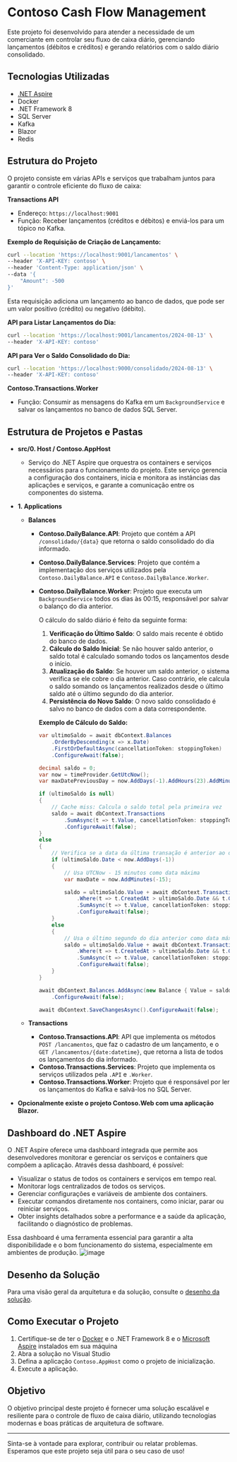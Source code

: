 # Contoso Cash Flow Management

Este projeto foi desenvolvido para atender a necessidade de um comerciante em controlar seu fluxo de caixa diário, gerenciando lançamentos (débitos e créditos) e gerando relatórios com o saldo diário consolidado.

## Tecnologias Utilizadas

- [.NET Aspire](https://learn.microsoft.com/en-us/dotnet/aspire/)
- Docker
- .NET Framework 8
- SQL Server
- Kafka
- Blazor
- Redis

## Estrutura do Projeto

O projeto consiste em várias APIs e serviços que trabalham juntos para garantir o controle eficiente do fluxo de caixa:

**Transactions API**
- Endereço: `https://localhost:9001`
- Função: Receber lançamentos (créditos e débitos) e enviá-los para um tópico no Kafka.

**Exemplo de Requisição de Criação de Lançamento:**
```bash
curl --location 'https://localhost:9001/lancamentos' \
--header 'X-API-KEY: contoso' \
--header 'Content-Type: application/json' \
--data '{
    "Amount": -500
}'
```
Esta requisição adiciona um lançamento ao banco de dados, que pode ser um valor positivo (crédito) ou negativo (débito).

**API para Listar Lançamentos do Dia:**
```bash
curl --location 'https://localhost:9001/lancamentos/2024-08-13' \
--header 'X-API-KEY: contoso'
```

**API para Ver o Saldo Consolidado do Dia:**
```bash
curl --location 'https://localhost:9000/consolidado/2024-08-13' \
--header 'X-API-KEY: contoso'
```

**Contoso.Transactions.Worker**
- Função: Consumir as mensagens do Kafka em um `BackgroundService` e salvar os lançamentos no banco de dados SQL Server.

## Estrutura de Projetos e Pastas

- **src/0. Host / Contoso.AppHost**
  - Serviço do .NET Aspire que orquestra os containers e serviços necessários para o funcionamento do projeto. Este serviço gerencia a configuração dos containers, inicia e monitora as instâncias das aplicações e serviços, e garante a comunicação entre os componentes do sistema.

- **1. Applications**
  
  - **Balances**
    - **Contoso.DailyBalance.API**: Projeto que contém a API `/consolidado/{data}` que retorna o saldo consolidado do dia informado.
    - **Contoso.DailyBalance.Services**: Projeto que contém a implementação dos serviços utilizados pela `Contoso.DailyBalance.API` e `Contoso.DailyBalance.Worker`.
    - **Contoso.DailyBalance.Worker**: Projeto que executa um `BackgroundService` todos os dias às 00:15, responsável por salvar o balanço do dia anterior.

      O cálculo do saldo diário é feito da seguinte forma:

      1. **Verificação do Último Saldo**: O saldo mais recente é obtido do banco de dados.
      2. **Cálculo do Saldo Inicial**: Se não houver saldo anterior, o saldo total é calculado somando todos os lançamentos desde o início.
      3. **Atualização do Saldo**: Se houver um saldo anterior, o sistema verifica se ele cobre o dia anterior. Caso contrário, ele calcula o saldo somando os lançamentos realizados desde o último saldo até o último segundo do dia anterior.
      4. **Persistência do Novo Saldo**: O novo saldo consolidado é salvo no banco de dados com a data correspondente.

      **Exemplo de Cálculo do Saldo:**
      ```csharp
      var ultimoSaldo = await dbContext.Balances
          .OrderByDescending(x => x.Date)
          .FirstOrDefaultAsync(cancellationToken: stoppingToken)
          .ConfigureAwait(false);

      decimal saldo = 0;
      var now = timeProvider.GetUtcNow();
      var maxDatePreviousDay = now.AddDays(-1).AddHours(23).AddMinutes(59).AddSeconds(59);

      if (ultimoSaldo is null)
      {
          // Cache miss: Calcula o saldo total pela primeira vez
          saldo = await dbContext.Transactions
              .SumAsync(t => t.Value, cancellationToken: stoppingToken)
              .ConfigureAwait(false);
      }
      else
      {
          // Verifica se a data da última transação é anterior ao dia anterior
          if (ultimoSaldo.Date < now.AddDays(-1))
          {
              // Usa UTCNow - 15 minutos como data máxima
              var maxDate = now.AddMinutes(-15);

              saldo = ultimoSaldo.Value + await dbContext.Transactions
                  .Where(t => t.CreatedAt > ultimoSaldo.Date && t.CreatedAt <= maxDate)
                  .SumAsync(t => t.Value, cancellationToken: stoppingToken)
                  .ConfigureAwait(false);
          }
          else
          {
              // Usa o último segundo do dia anterior como data máxima
              saldo = ultimoSaldo.Value + await dbContext.Transactions
                  .Where(t => t.CreatedAt > ultimoSaldo.Date && t.CreatedAt <= maxDatePreviousDay)
                  .SumAsync(t => t.Value, cancellationToken: stoppingToken)
                  .ConfigureAwait(false);
          }
      }

      await dbContext.Balances.AddAsync(new Balance { Value = saldo, Date = maxDatePreviousDay }, stoppingToken)
          .ConfigureAwait(false);

      await dbContext.SaveChangesAsync().ConfigureAwait(false);
      ```

  - **Transactions**
    - **Contoso.Transactions.API**: API que implementa os métodos `POST /lancamentos`, que faz o cadastro de um lançamento, e o `GET /lancamentos/{date:datetime}`, que retorna a lista de todos os lançamentos do dia informado.
    - **Contoso.Transactions.Services**: Projeto que implementa os serviços utilizados pela `.API` e `.Worker`.
    - **Contoso.Transactions.Worker**: Projeto que é responsável por ler os lançamentos do Kafka e salvá-los no SQL Server.

- **Opcionalmente existe o projeto Contoso.Web com uma aplicação Blazor.**

## Dashboard do .NET Aspire

O .NET Aspire oferece uma dashboard integrada que permite aos desenvolvedores monitorar e gerenciar os serviços e containers que compõem a aplicação. Através dessa dashboard, é possível:

- Visualizar o status de todos os containers e serviços em tempo real.
- Monitorar logs centralizados de todos os serviços.
- Gerenciar configurações e variáveis de ambiente dos containers.
- Executar comandos diretamente nos containers, como iniciar, parar ou reiniciar serviços.
- Obter insights detalhados sobre a performance e a saúde da aplicação, facilitando o diagnóstico de problemas.

Essa dashboard é uma ferramenta essencial para garantir a alta disponibilidade e o bom funcionamento do sistema, especialmente em ambientes de produção.
![image](https://github.com/user-attachments/assets/2e9696a2-a229-4916-91d2-08059785508d)

## Desenho da Solução

Para uma visão geral da arquitetura e da solução, consulte o [desenho da solução](https://drive.google.com/file/d/1EVUvdUuXVhNjj6GVJVIOMZG1EnVjOWdF/view?usp=sharing).

## Como Executar o Projeto

1. Certifique-se de ter o [Docker](https://www.docker.com/) e o .NET Framework 8 e o [Microsoft Aspire](https://learn.microsoft.com/en-us/dotnet/aspire/fundamentals/setup-tooling?tabs=windows&pivots=dotnet-cli#install-net-aspire) instalados em sua máquina
2. Abra a solução no Visual Studio
3. Defina a aplicação `Contoso.AppHost` como o projeto de inicialização.
4. Execute a aplicação.

## Objetivo

O objetivo principal deste projeto é fornecer uma solução escalável e resiliente para o controle de fluxo de caixa diário, utilizando tecnologias modernas e boas práticas de arquitetura de software.

---

Sinta-se à vontade para explorar, contribuir ou relatar problemas. Esperamos que este projeto seja útil para o seu caso de uso!
